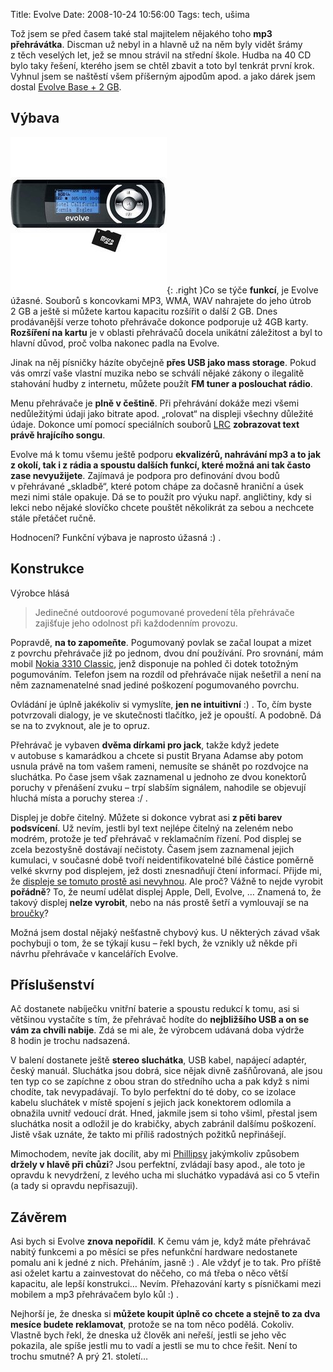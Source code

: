 Title: Evolve
Date: 2008-10-24 10:56:00
Tags: tech, ušima

Tož jsem se před časem také stal majitelem nějakého toho
**mp3 přehrávátka**. Discman už nebyl in a hlavně už na něm byly
vidět šrámy z těch veselých let, jež se mnou strávil na střední
škole. Hudba na 40 CD bylo taky řešení, kterého jsem se chtěl
zbavit a toto byl tenkrát první krok. Vyhnul jsem se naštěstí všem
příšerným ajpodům apod. a jako dárek jsem dostal
[Evolve Base + 2 GB](http://www.evolve.cz/?nix=produkty&kategorie=0&start=12&id_zbozi=56).

## Výbava

![obrázek](images/94.jpg){: .right }Co se týče **funkcí**,
je Evolve úžasné. Souborů s koncovkami MP3, WMA, WAV nahrajete do
jeho útrob 2 GB a ještě si můžete kartou kapacitu rozšířit o další
2 GB. Dnes prodávanější verze tohoto přehrávače dokonce podporuje
už 4GB karty. **Rozšíření na kartu** je v oblasti přehrávačů docela
unikátní záležitost a byl to hlavní důvod, proč volba nakonec padla
na Evolve.

Jinak na něj písničky házíte obyčejně
**přes USB jako mass storage**. Pokud vás omrzí vaše vlastní muzika
nebo se schválí nějaké zákony o ilegalitě stahování hudby
z internetu, můžete použít **FM tuner a poslouchat rádio**.

Menu přehrávače je **plně v češtině**. Při přehrávání dokáže mezi
všemi nedůležitými údaji jako bitrate apod. „rolovat“ na displeji
všechny důležité údaje. Dokonce umí pomocí speciálních souborů
[LRC](http://en.wikipedia.org/wiki/LRC_(file_format))
**zobrazovat text právě hrajícího songu**.

Evolve má k tomu všemu ještě podporu
**ekvalizérů, nahrávání mp3 a to jak z okolí, tak i z rádia a spoustu dalších funkcí, které možná ani tak často zase nevyužijete**.
Zajímavá je podpora pro definování dvou bodů v přehrávané
„skladbě“, které potom chápe za dočasně hraniční a úsek mezi nimi
stále opakuje. Dá se to použít pro výuku např. angličtiny, kdy si
lekci nebo nějaké slovíčko chcete pouštět několikrát za sebou a
nechcete stále přetáčet ručně.

Hodnocení? Funkční výbava je naprosto úžasná :) .

## Konstrukce

Výrobce hlásá

> Jedinečné outdoorové pogumované provedení těla přehrávače zajišťuje
> jeho odolnost při každodenním provozu.

Popravdě, **na to zapomeňte**. Pogumovaný povlak se začal loupat a
mizet z povrchu přehrávače již po jednom, dvou dní používání. Pro
srovnání, mám mobil
[Nokia 3310 Classic](http://www.mobilmania.cz/Katalog-mobilu/sc-63-c-1-ci-7462/default.aspx),
jenž disponuje na pohled či dotek totožným pogumováním. Telefon
jsem na rozdíl od přehrávače nijak nešetřil a není na něm
zaznamenatelné snad jediné poškození pogumovaného povrchu.

Ovládání je úplně jakékoliv si vymyslíte, **jen ne intuitivní** :)
. To, čím byste potvrzovali dialogy, je ve skutečnosti tlačítko,
jež je opouští. A podobně. Dá se na to zvyknout, ale je to opruz.

Přehrávač je vybaven **dvěma dírkami pro jack**, takže když jedete
v autobuse s kamarádkou a chcete si pustit Bryana Adamse aby potom
usnula právě na tom vašem rameni, nemusíte se shánět po rozdvojce
na sluchátka. Po čase jsem však zaznamenal u jednoho ze dvou
konektorů poruchy v přenášení zvuku – trpí slabším signálem,
nahodile se objevují hluchá místa a poruchy sterea :/ .

Displej je dobře čitelný. Můžete si dokonce vybrat asi
**z pěti barev podsvícení**. Už nevím, jestli byl text nejlépe
čitelný na zeleném nebo modrém, protože je teď přehrávač
v reklamačním řízení. Pod displej se zcela bezostyšně dostávají
nečistoty. Časem jsem zaznamenal jejich kumulaci, v současné době
tvoří neidentifikovatelné bílé částice poměrně velké skvrny pod
displejem, jež dosti znesnadňují čtení informací. Přijde mi, že
[displeje se tomuto prostě asi nevyhnou](http://pixy.cz/pixynergia/2008/faraon-a-lcd/).
Ale proč? Vážně to nejde vyrobit **pořádně**? To, že neumí udělat
displej Apple, Dell, Evolve, … Znamená to, že takový displej
**nelze vyrobit**, nebo na nás prostě šetří a vymlouvají se na
[broučky](http://pixy.cz/pixynergia/2008/faraon-a-lcd/#comment-2346)?

Možná jsem dostal nějaký nešťastně chybový kus. U některých závad
však pochybuji o tom, že se týkají kusu – řekl bych, že vznikly už
někde při návrhu přehrávače v kancelářích Evolve.

## Příslušenství

Ač dostanete nabíječku vnitřní baterie a spoustu redukcí k tomu,
asi si většinou vystačíte s tím, že přehrávač hodíte do
**nejbližšího USB a on se vám za chvíli nabije**. Zdá se mi ale, že
výrobcem udávaná doba výdrže 8 hodin je trochu nadsazená.

V balení dostanete ještě **stereo sluchátka**, USB kabel, napájecí
adaptér, český manuál. Sluchátka jsou dobrá, sice nějak divně
zašňůrovaná, ale jsou ten typ co se zapíchne z obou stran do
středního ucha a pak když s nimi chodíte, tak nevypadávají. To bylo
perfektní do té doby, co se izolace kabelu sluchátek v místě
spojení s jejich jack konektorem odlomila a obnažila uvnitř vedoucí
drát. Hned, jakmile jsem si toho všiml, přestal jsem sluchátka
nosit a odložil je do krabičky, abych zabránil dalšímu poškození.
Jistě však uznáte, že takto mi příliš radostných požitků
nepřinášejí.

Mimochodem, nevíte jak docílit, aby mi
[Phillipsy](http://zbozi.cz/?sId=mAzu_4HBo-6I&q=SHE+7750)
jakýmkoliv způsobem **držely v hlavě při chůzi**? Jsou perfektní,
zvládají basy apod., ale toto je opravdu k nevydržení, z levého
ucha mi sluchátko vypadává asi co 5 vteřin (a tady si opravdu
nepřisazuji).

## Závěrem

Asi bych si Evolve **znova nepořídil**. K čemu vám je, když máte
přehrávač nabitý funkcemi a po měsíci se přes nefunkční hardware
nedostanete pomalu ani k jedné z nich. Přeháním, jasně :) . Ale
vždyť je to tak. Pro příště asi oželet kartu a zainvestovat do
něčeho, co má třeba o něco větší kapacitu, ale lepší konstrukci…
Nevím. Přehazování karty s písničkami mezi mobilem a mp3
přehrávačem bylo kůl :) .

Nejhorší je, že dneska si
**můžete koupit úplně co chcete a stejně to za dva mesíce budete reklamovat**,
protože se na tom něco podělá. Cokoliv. Vlastně bych řekl, že
dneska už člověk ani neřeší, jestli se jeho věc pokazila, ale spíše
jestli mu to vadí a jestli se mu to chce řešit. Není to trochu
smutné? A prý 21. století…